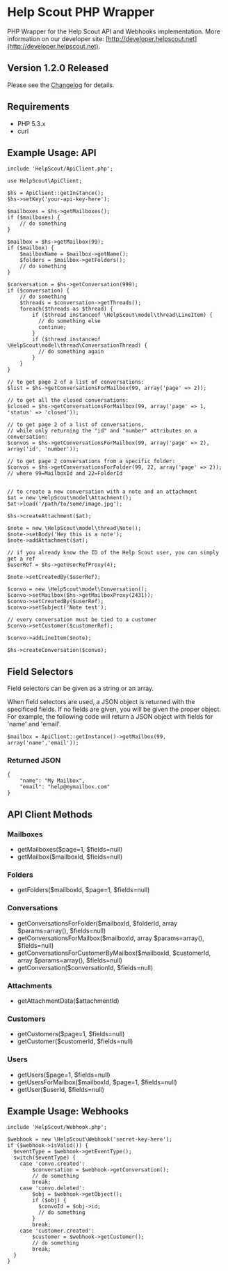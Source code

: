 Help Scout PHP Wrapper
======================
PHP Wrapper for the Help Scout API and Webhooks implementation. More information on our developer site: [http://developer.helpscout.net](http://developer.helpscout.net).

Version 1.2.0 Released
---------------------
Please see the [Changelog](https://github.com/helpscout/helpscout-api-php/wiki/Changelog) for details.

Requirements
---------------------
* PHP 5.3.x
* curl

Example Usage: API
---------------------
<pre><code>include 'HelpScout/ApiClient.php';

use HelpScout\ApiClient;

$hs = ApiClient::getInstance();
$hs->setKey('your-api-key-here');

$mailboxes = $hs->getMailboxes();
if ($mailboxes) {
    // do something
}

$mailbox = $hs->getMailbox(99);
if ($mailbox) {
    $mailboxName = $mailbox->getName();
    $folders = $mailbox->getFolders();
    // do something
}

$conversation = $hs->getConversation(999);
if ($conversation) {
    // do something
    $threads = $conversation->getThreads();
    foreach($threads as $thread) {
        if ($thread instanceof \HelpScout\model\thread\LineItem) {
          // do something else
          continue;
        }
        if ($thread instanceof \HelpScout\model\thread\ConversationThread) {
          // do something again
        }
    }
}

// to get page 2 of a list of conversations:
$list = $hs->getConversationsForMailbox(99, array('page' => 2));

// to get all the closed conversations:
$closed = $hs->getConversationsForMailbox(99, array('page' => 1, 'status' => 'closed'));

// to get page 2 of a list of conversations, 
// while only returning the "id" and "number" attributes on a conversation:
$convos = $hs->getConversationsForMailbox(99, array('page' => 2), array('id', 'number'));

// to get page 2 conversations from a specific folder:
$convos = $hs->getConversationsForFolder(99, 22, array('page' => 2)); // where 99=MailboxId and 22=FolderId


// to create a new conversation with a note and an attachment
$at = new \HelpScout\model\Attachment();
$at->load('/path/to/some/image.jpg');

$hs->createAttachment($at);

$note = new \HelpScout\model\thread\Note();
$note->setBody('Hey this is a note');
$note->addAttachment($at);

// if you already know the ID of the Help Scout user, you can simply get a ref
$userRef = $hs->getUserRefProxy(4);

$note->setCreatedBy($userRef);

$convo = new \HelpScout\model\Conversation();
$convo->setMailbox($hs->getMailboxProxy(2431));
$convo->setCreatedBy($userRef);
$convo->setSubject('Note test');

// every conversation must be tied to a customer
$convo->setCustomer($customerRef);

$convo->addLineItem($note);

$hs->createConversation($convo);
</code></pre>

Field Selectors
---------------------
Field selectors can be given as a string or an array.

When field selectors are used, a JSON object is returned with the specificed fields. If no fields are given, you will be given the proper object. For example, the following code will return a JSON object with fields for 'name' and 'email'.
<pre><code>$mailbox = ApiClient::getInstance()->getMailbox(99, array('name','email'));</code></pre>
### Returned JSON
<pre><code>{
    "name": "My Mailbox",
    "email": "help@mymailbox.com"	
}
</code></pre>

API Client Methods
--------------------

### Mailboxes
* getMailboxes($page=1, $fields=null)
* getMailbox($mailboxId, $fields=null)

### Folders
* getFolders($mailboxId, $page=1, $fields=null)

### Conversations
* getConversationsForFolder($mailboxId, $folderId, array $params=array(), $fields=null)
* getConversationsForMailbox($mailboxId, array $params=array(), $fields=null)
* getConversationsForCustomerByMailbox($mailboxId, $customerId, array $params=array(), $fields=null)
* getConversation($conversationId, $fields=null)

### Attachments
* getAttachmentData($attachmentId)

### Customers
* getCustomers($page=1, $fields=null)
* getCustomer($customerId, $fields=null)

### Users
* getUsers($page=1, $fields=null)
* getUsersForMailbox($mailboxId, $page=1, $fields=null)
* getUser($userId, $fields=null)

Example Usage: Webhooks
------------------------
<pre><code>include 'HelpScout/Webhook.php';

$webhook = new \HelpScout\Webhook('secret-key-here');
if ($webhook->isValid()) {
  $eventType = $webhook->getEventType();
  switch($eventType) {
    case 'convo.created':
        $conversation = $webhook->getConversation();
        // do something
        break;
    case 'convo.deleted':
        $obj = $webhook->getObject();
        if ($obj) {
          $convoId = $obj->id;
          // do something
        }
        break;
    case 'customer.created':
        $customer = $webhook->getCustomer();
        // do something
        break;
  } 
}
</code></pre>